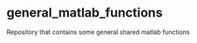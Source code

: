 general_matlab_functions
========================

Repository that contains some general shared matlab functions
